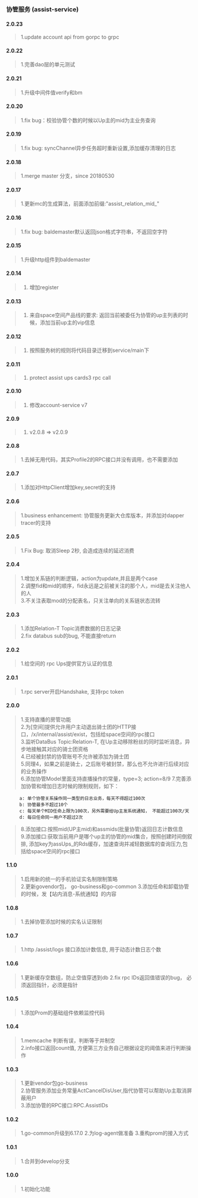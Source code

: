 ### 协管服务 (assist-service)

#### 2.0.23
>1.update account api from gorpc to grpc  

#### 2.0.22 
>1.完善dao层的单元测试

#### 2.0.21
>1.升级中间件值verify和bm 

#### 2.0.20
>1.fix bug：校验协管个数的时候以Up主的mid为主业务查询 

#### 2.0.19
>1.fix bug: syncChannel异步任务超时重新设置,添加缓存清理的日志 

#### 2.0.18
>1.merge master 分支，since 20180530

#### 2.0.17
>1.更新mc的生成算法，前面添加前缀:"assist_relation_mid_" 

#### 2.0.16
>1.fix bug: baldemaster默认返回json格式字符串，不返回空字符 

#### 2.0.15
>1.升级http组件到baldemaster

#### 2.0.14
> 1. 增加register

#### 2.0.13
> 1. 来自space空间产品线的要求: 返回当前被委任为协管的up主列表的时候，添加当前up主的vip信息 

#### 2.0.12
> 1. 按照服务树的规则将代码目录迁移到service/main下 

#### 2.0.11
> 1. protect assist ups cards3 rpc call 

#### 2.0.10
> 1. 修改account-service v7  

#### 2.0.9
> 1. v2.0.8 => v2.0.9      

#### 2.0.8
> 1.去掉无用代码，其实Profile2的RPC接口并没有调用，也不需要添加     

#### 2.0.7
> 1.添加对HttpClient增加key,secret的支持    

#### 2.0.6
> 1.business enhancement: 协管服务更新大仓库版本，并添加对dapper tracer的支持  

#### 2.0.5
> 1.Fix Bug: 取消Sleep 2秒, 会造成连续的延迟消费

#### 2.0.4
> 1.增加关系链的判断逻辑，action为update,并且是两个case   
> 2.调整fid和mid的顺序，fid永远是之前被关注的那个人，mid是去关注他人的人  
> 3.不关注表取mod的分配表名，只关注单向的关系链状态流转  

#### 2.0.3
> 1.添加Relation-T Topic消费数据的日志记录  
> 2.fix databus sub的bug, 不能直接return

#### 2.0.2
> 1.给空间的 rpc Ups提供官方认证的信息    

#### 2.0.1
> 1.rpc server开启Handshake, 支持rpc token   

#### 2.0.0
> 1.支持直播的房管功能    
> 2.为[空间]提供允许用户主动退出骑士团的HTTP接口，/x/internal/assist/exist，包括给space空间的rpc接口    
> 3.监听DataBus Topic:Relation-T, 在Up主动移除粉丝的同时监听消息，异步地接触其对应的骑士团资格  
> 4.已经被封禁的协管账号不允许被添加为骑士团  
> 5.同理4，如果之前是骑士，之后账号被封禁，那么也不允许进行后续对应的业务操作  
> 6.添加协管Model里面支持直播操作的常量，type=3; action=8/9
> 7.完善添加协管和增加日志时候的限制规则，如下：

         a: 单个协管关系操作同一类型的日志业务，每天不得超过100次
         b: 协管最多不超过10个
         c: 每天单个MID任命上限为100次，另外需要给Up主发系统通知， 不能超过100次/天
         d: 每日任命同一用户不超过2次
> 8.添加接口:按照mid(UP主mid)和assmids(批量协管)返回日志计数信息    
> 9.添加接口:获取当前用户是哪个up主的协管的mid集合，按照创建时间倒叙排, 添加key为assUps_的Rds缓存，加速查询并减轻数据库的查询压力,包括给space空间的rpc接口    

#### 1.1.0
> 1.启用新的统一的手机验证实名制限制策略   
> 2.更新govendor包， go-business和go-common
> 3.添加任命和卸载协管的时候，发【站内消息-系统通知】的内容

#### 1.0.8
> 1.去掉协管添加时候的实名认证限制   

#### 1.0.7
> 1.http /assist/logs 接口添加计数信息, 用于动态计数日志个数  

#### 1.0.6
> 1.更新缓存空数组，防止空值穿透到db
> 2.fix rpc IDs返回值错误的bug， 必须返回指针，必须是指针  

#### 1.0.5
> 1.添加Prom的基础组件依赖监控代码    

#### 1.0.4
> 1.memcache 判断有误，判断等于并制空  
> 2.info接口返回count值, 方便第三方业务自己根据设定的阈值来进行判断操作  

#### 1.0.3
> 1.更新vendor包go-business  
> 2.协管服务添加业务常量ActCancelDisUser,指代协管可以帮助Up主取消屏蔽用户  
> 3.添加协管的RPC接口:RPC.AssistIDs  

#### 1.0.2
> 1.go-common升级到6.17.0
> 2.为log-agent做准备
> 3.重构prom的接入方式

#### 1.0.1
> 1.合并到develop分支  

#### 1.0.0
> 1.初始化功能